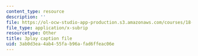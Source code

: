 ```yaml
---
content_type: resource
description: ''
file: https://ol-ocw-studio-app-production.s3.amazonaws.com/courses/18-01sc-single-variable-calculus-fall-2010/3ab0d3ea4ab455fab96afad6ffeac06e_1RLctDS2hUQ.vtt
file_type: application/x-subrip
resourcetype: Other
title: 3play caption file
uid: 3ab0d3ea-4ab4-55fa-b96a-fad6ffeac06e
---
```

